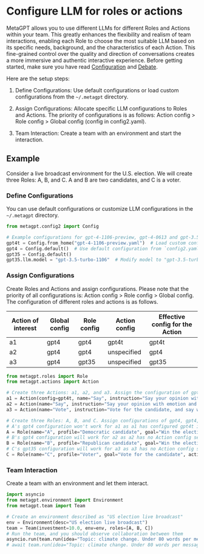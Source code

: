 # Configure LLM for roles or actions

MetaGPT allows you to use different LLMs for different Roles and Actions within your team. This greatly enhances the flexibility and realism of team interactions, enabling each Role to choose the most suitable LLM based on its specific needs, background, and the characteristics of each Action. This fine-grained control over the quality and direction of conversations creates a more immersive and authentic interactive experience. Before getting started, make sure you have read [Configuration](../get_started/configuration.md) and [Debate](../use_cases/multi_agent/debate.md).

Here are the setup steps:

1. Define Configurations: Use default configurations or load custom configurations from the `~/.metagpt` directory.

2. Assign Configurations: Allocate specific LLM configurations to Roles and Actions. The priority of configurations is as follows: Action config > Role config > Global config (config in config2.yaml).

3. Team Interaction: Create a team with an environment and start the interaction.

## Example

Consider a live broadcast environment for the U.S. election. We will create three Roles: A, B, and C. A and B are two candidates, and C is a voter.

### Define Configurations

You can use default configurations or customize LLM configurations in the `~/.metagpt` directory.

```python
from metagpt.config2 import Config

# Example configurations for gpt-4-1106-preview, gpt-4-0613 and gpt-3.5-turbo-1106
gpt4t = Config.from_home("gpt-4-1106-preview.yaml")  # Load custom configuration from `~/.metagpt` directory `gpt-4-1106-preview.yaml`
gpt4 = Config.default()  # Use default configuration from `config2.yaml` file (model: "gpt-4-0613")
gpt35 = Config.default()
gpt35.llm.model = "gpt-3.5-turbo-1106"  # Modify model to "gpt-3.5-turbo-1106"
```

### Assign Configurations

Create Roles and Actions and assign configurations. Please note that the priority of all configurations is: Action config > Role config > Global config. The configuration of different roles and actions is as follows.

| Action of interest | Global config | Role config | Action config | Effective config for the Action |
| ------------------ | ------------- | ----------- | ------------- | ------------------------------- |
| a1                 | gpt4          | gpt4        | gpt4t         | gpt4t                           |
| a2                 | gpt4          | gpt4        | unspecified   | gpt4                            |
| a3                 | gpt4          | gpt35       | unspecified   | gpt35                           |

```python
from metagpt.roles import Role
from metagpt.actions import Action

# Create three Actions: a1, a2, and a3. Assign the configuration of gpt4t to a1.
a1 = Action(config=gpt4t, name="Say", instruction="Say your opinion with emotion and don't repeat it")
a2 = Action(name="Say", instruction="Say your opinion with emotion and don't repeat it")
a3 = Action(name="Vote", instruction="Vote for the candidate, and say why you vote for him/her")

# Create three Roles: A, B, and C. Assign configurations of gpt4, gpt4, and gpt35 to A, B, and C respectively.
# A's gpt4 configuration won't work for a1 as a1 has configured gpt4t in Action config.
A = Role(name="A", profile="Democratic candidate", goal="Win the election", actions=[a1], watch=[a2], config=gpt4)
# B's gpt4 configuration will work for a2 as a2 has no Action config set.
B = Role(name="B", profile="Republican candidate", goal="Win the election", actions=[a2], watch=[a1], config=gpt4)
# C's gpt35 configuration will work for a3 as a3 has no Action config set.
C = Role(name="C", profile="Voter", goal="Vote for the candidate", actions=[a3], watch=[a1, a2], config=gpt35)
```

### Team Interaction

Create a team with an environment and let them interact.

```python
import asyncio
from metagpt.environment import Environment
from metagpt.team import Team

# Create an environment described as "US election live broadcast"
env = Environment(desc="US election live broadcast")
team = Team(investment=10.0, env=env, roles=[A, B, C])
# Run the team, and you should observe collaboration between them
asyncio.run(team.run(idea="Topic: climate change. Under 80 words per message.", send_to="A", n_round=3))
# await team.run(idea="Topic: climate change. Under 80 words per message.", send_to="A", n_round=3) # If running in Jupyter Notebook, use this line of code
```
